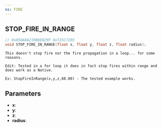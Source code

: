 ```yaml
---
ns: FIRE
---
```

## STOP_FIRE_IN_RANGE

```c
// 0x056A8A219B8E829F 0x725C7205
void STOP_FIRE_IN_RANGE(float x, float y, float z, float radius);
```

```
This doesn't stop fire nor the fire propagation in a loop... for some reasons.  

Edit: Tested in a for loop it does in fact stop fires within range and does work as a Native. 

Ex: StopFireInRange(x,y,z,60.00) - The tested example works. 
```

## Parameters
* **x**: 
* **y**: 
* **z**: 
* **radius**: 

